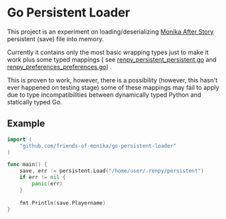 # Go Persistent Loader

This project is an experiment on loading/deserializing
[Monika After Story](https://github.com/monika-after-story/monikamoddev) persistent (save) file into memory.

Currently it contains only the most basic wrapping types just to make it work plus some typed mappings (
see [renpy_persistent_persistent.go](https://github.com/Friends-of-Monika/go-persistent-loader/blob/master/persistent/types/renpy_persistent_persistent.go)
and [renpy_preferences_preferences.go](https://github.com/Friends-of-Monika/go-persistent-loader/blob/master/persistent/types/renpy_preferences_preferences.go))
.

This is proven to work, however, there is a possibility (however, this hasn't ever happened on testing stage) some of
these mappings may fail to apply due to type incompatibilities between dynamically typed Python and statically typed Go.

## Example
```go
import (
	"github.com/friends-of-monika/go-persistent-loader"
)

func main() {
    save, err := persistent.Load("/home/user/.renpy/persistent")
    if err != nil {
        panic(err)
    }
    
    fmt.Println(save.Playername)
}
```
